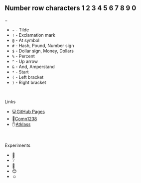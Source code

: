 Number row characters
1
2
3
4
5
6
7
8
9
0
-
=
- `~` - Tilde
- `!` - Exclamation mark
- `@` - At symbol
- `#` - Hash, Pound, Number sign
- `$` - Dollar sign, Money, Dollars
- `%` - Percent
- `^` - Up arrow
- `&` - And, Amperstand
- `*` - Start
- `(` - Left bracket
- `)` - Right bracket

<br>

Links
- 💻[GitHub Pages](https://pages.github.com/)
- 📖[Comp1238](https://learn.georgebrown.ca/d2l/home/291663)
- ✋[Atklass](https://app.atklass.com/members/l/dashboard)


<br>

Experiments
-  👊
-  ❔
-  🙏
-  😊
-  ☺️
